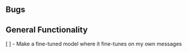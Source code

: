 ## Bugs

## General Functionality
[ ] - Make a fine-tuned model where it fine-tunes on my own messages